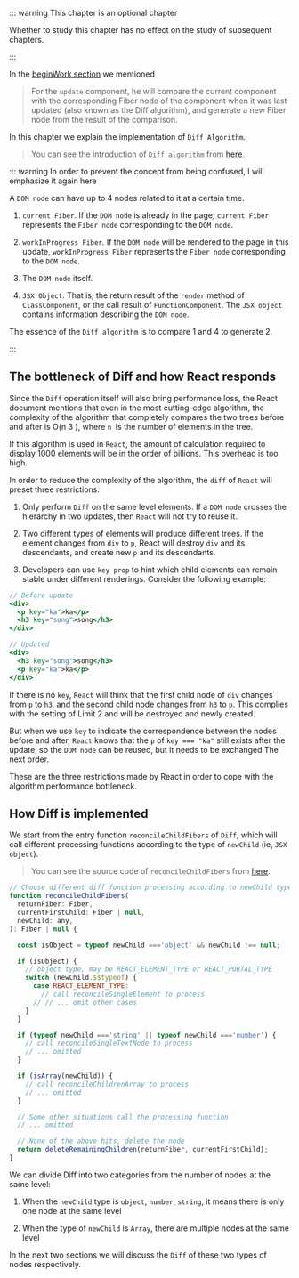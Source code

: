 ::: warning This chapter is an optional chapter

Whether to study this chapter has no effect on the study of subsequent chapters.

:::

In the [beginWork section](../process/beginWork.html#reconcilechildren) we mentioned

> For the `update` component, he will compare the current component with the corresponding Fiber node of the component when it was last updated (also known as the Diff algorithm), and generate a new Fiber node from the result of the comparison.

In this chapter we explain the implementation of `Diff Algorithm`.

> You can see the introduction of `Diff algorithm` from [here](https://zh-hans.reactjs.org/docs/reconciliation.html#the-diffing-algorithm).

::: warning In order to prevent the concept from being confused, I will emphasize it again here

A `DOM node` can have up to 4 nodes related to it at a certain time.

1. `current Fiber`. If the `DOM node` is already in the page, `current Fiber` represents the `Fiber node` corresponding to the `DOM node`.

2. `workInProgress Fiber`. If the `DOM node` will be rendered to the page in this update, `workInProgress Fiber` represents the `Fiber node` corresponding to the `DOM node`.

3. The `DOM node` itself.

4. `JSX Object`. That is, the return result of the `render` method of `ClassComponent`, or the call result of `FunctionComponent`. The `JSX object` contains information describing the `DOM node`.

The essence of the `Diff algorithm` is to compare 1 and 4 to generate 2.

:::


## The bottleneck of Diff and how React responds

Since the `Diff` operation itself will also bring performance loss, the React document mentions that even in the most cutting-edge algorithm, the complexity of the algorithm that completely compares the two trees before and after is O(n 3 ), where `n `Is the number of elements in the tree.

If this algorithm is used in `React`, the amount of calculation required to display 1000 elements will be in the order of billions. This overhead is too high.

In order to reduce the complexity of the algorithm, the `diff` of `React` will preset three restrictions:

1. Only perform `Diff` on the same level elements. If a `DOM node` crosses the hierarchy in two updates, then `React` will not try to reuse it.

2. Two different types of elements will produce different trees. If the element changes from `div` to `p`, React will destroy `div` and its descendants, and create new `p` and its descendants.

3. Developers can use `key prop` to hint which child elements can remain stable under different renderings. Consider the following example:

```jsx
// Before update
<div>
  <p key="ka">ka</p>
  <h3 key="song">song</h3>
</div>

// Updated
<div>
  <h3 key="song">song</h3>
  <p key="ka">ka</p>
</div>

```
If there is no `key`, `React` will think that the first child node of `div` changes from `p` to `h3`, and the second child node changes from `h3` to `p`. This complies with the setting of Limit 2 and will be destroyed and newly created.

But when we use `key` to indicate the correspondence between the nodes before and after, `React` knows that the `p` of `key === "ka"` still exists after the update, so the `DOM node` can be reused, but it needs to be exchanged The next order.

These are the three restrictions made by React in order to cope with the algorithm performance bottleneck.

## How Diff is implemented

We start from the entry function `reconcileChildFibers` of `Diff`, which will call different processing functions according to the type of `newChild` (ie, `JSX object`).

> You can see the source code of `reconcileChildFibers` from [here](https://github.com/facebook/react/blob/1fb18e22ae66fdb1dc127347e169e73948778e5a/packages/react-reconciler/src/ReactChildFiber.new.js#L1280).

```js
// Choose different diff function processing according to newChild type
function reconcileChildFibers(
  returnFiber: Fiber,
  currentFirstChild: Fiber | null,
  newChild: any,
): Fiber | null {

  const isObject = typeof newChild ==='object' && newChild !== null;

  if (isObject) {
    // object type, may be REACT_ELEMENT_TYPE or REACT_PORTAL_TYPE
    switch (newChild.$$typeof) {
      case REACT_ELEMENT_TYPE:
        // call reconcileSingleElement to process
      // // ... omit other cases
    }
  }

  if (typeof newChild ==='string' || typeof newChild ==='number') {
    // call reconcileSingleTextNode to process
    // ... omitted
  }

  if (isArray(newChild)) {
    // call reconcileChildrenArray to process
    // ... omitted
  }

  // Some other situations call the processing function
  // ... omitted

  // None of the above hits, delete the node
  return deleteRemainingChildren(returnFiber, currentFirstChild);
}
```

We can divide Diff into two categories from the number of nodes at the same level:

1. When the `newChild` type is `object`, `number`, `string`, it means there is only one node at the same level

2. When the type of `newChild` is `Array`, there are multiple nodes at the same level

In the next two sections we will discuss the `Diff` of these two types of nodes respectively.